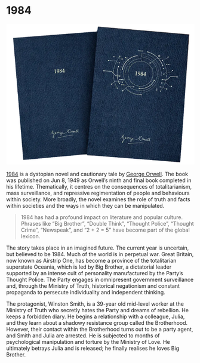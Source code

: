 # 1984

<img class="large" src="/static/2024/1984.webp" alt="1984 by George Orwell">

[1984](https://en.wikipedia.org/wiki/Nineteen_Eighty-Four) is a dystopian novel and cautionary tale by [George Orwell](https://en.wikipedia.org/wiki/George_Orwell). The book was published on Jun 8, 1949 as Orwell’s ninth and final book completed in his lifetime. Thematically, it centres on the consequences of totalitarianism, mass surveillance, and repressive regimentation of people and behaviours within society. More broadly, the novel examines the role of truth and facts within societies and the ways in which they can be manipulated.

> 1984 has had a profound impact on literature and popular culture. Phrases like “Big Brother”, “Double Think”, “Thought Police”, “Thought Crime”, “Newspeak”, and “2 + 2 = 5” have become part of the global lexicon.

The story takes place in an imagined future. The current year is uncertain, but believed to be 1984. Much of the world is in perpetual war. Great Britain, now known as Airstrip One, has become a province of the totalitarian superstate Oceania, which is led by Big Brother, a dictatorial leader supported by an intense cult of personality manufactured by the Party’s Thought Police. The Party engages in omnipresent government surveillance and, through the Ministry of Truth, historical negationism and constant propaganda to persecute individuality and independent thinking.

The protagonist, Winston Smith, is a 39-year old mid-level worker at the Ministry of Truth who secretly hates the Party and dreams of rebellion. He keeps a forbidden diary. He begins a relationship with a colleague, Julia, and they learn about a shadowy resistance group called the Brotherhood. However, their contact within the Brotherhood turns out to be a party agent, and Smith and Julia are arrested. He is subjected to months of psychological manipulation and torture by the Ministry of Love. He ultimately betrays Julia and is released; he finally realises he loves Big Brother.